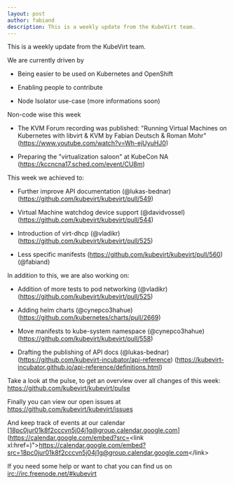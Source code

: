 ```yaml
---
layout: post
author: fabiand
description: This is a weekly update from the KubeVirt team.
---
```

This is a weekly update from the KubeVirt team.

We are currently driven by

-   Being easier to be used on Kubernetes and OpenShift

-   Enabling people to contribute

-   Node Isolator use-case (more informations soon)

<!-- more -->
Non-code wise this week

-   The KVM Forum recording was published: "Running Virtual Machines on
    Kubernetes with libvirt & KVM by Fabian Deutsch & Roman Mohr"
    (<https://www.youtube.com/watch?v=Wh-ejUyuHJ0>)

-   Preparing the "virtualization saloon" at KubeCon NA
    (<https://kccncna17.sched.com/event/CU8m>)

This week we achieved to:

-   Further improve API documentation (@lukas-bednar)
    (<https://github.com/kubevirt/kubevirt/pull/549>)

-   Virtual Machine watchdog device support (@davidvossel)
    (<https://github.com/kubevirt/kubevirt/pull/544>)

-   Introduction of virt-dhcp (@vladikr)
    (<https://github.com/kubevirt/kubevirt/pull/525>)

-   Less specific manifests
    (<https://github.com/kubevirt/kubevirt/pull/560>) (@fabiand)

In addition to this, we are also working on:

-   Addition of more tests to pod networking (@vladikr)
    (<https://github.com/kubevirt/kubevirt/pull/525>)

-   Adding helm charts (@cynepco3hahue)
    (<https://github.com/kubernetes/charts/pull/2669>)

-   Move manifests to kube-system namespace (@cynepco3hahue)
    (<https://github.com/kubevirt/kubevirt/pull/558>)

-   Drafting the publishing of API docs (@lukas-bednar)
    (<https://github.com/kubevirt-incubator/api-reference>)
    (<https://kubevirt-incubator.github.io/api-reference/definitions.html>)

Take a look at the pulse, to get an overview over all changes of this
week: <https://github.com/kubevirt/kubevirt/pulse>

Finally you can view our open issues at
<https://github.com/kubevirt/kubevirt/issues>

And keep track of events at our calendar
[18pc0jur01k8f2cccvn5j04j1g@group.calendar.google.com](https://calendar.google.com/embed?src=<link xl:href=)"&gt;https://calendar.google.com/embed?src=<18pc0jur01k8f2cccvn5j04j1g@group.calendar.google.com>&lt;/link&gt;

If you need some help or want to chat you can find us on
<irc://irc.freenode.net/#kubevirt>
